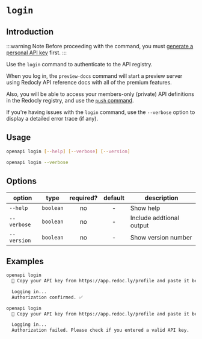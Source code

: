 # `login`

## Introduction

:::warning Note
Before proceeding with the command, you must [generate a personal API key](../../workflows/personal-api-keys.md) first.
:::

Use the `login` command to authenticate to the API registry.

When you log in, the `preview-docs` command will start a preview server using Redocly API reference docs with all of the premium features.

Also, you will be able to access your members-only (private) API definitions in the Redocly registry, and use the [`push` command](./push.md).

If you're having issues with the `login` command, use the `--verbose` option to display a detailed error trace (if any).

## Usage

```bash
openapi login [--help] [--verbose] [--version]

openapi login --verbose
```

## Options

option      | type      | required? | default | description
------------|:---------:|:---------:|:-------:|------------
`--help`    | `boolean` | no        | -       | Show help
`--verbose` | `boolean` | no        | -       | Include addtional output
`--version` | `boolean` | no        | -       | Show version number

## Examples

```bash Successful login
openapi login
  🔑 Copy your API key from https://app.redoc.ly/profile and paste it below:

  Logging in...
  Authorization confirmed. ✅
```

```bash Failed login
openapi login
  🔑 Copy your API key from https://app.redoc.ly/profile and paste it below:

  Logging in...
  Authorization failed. Please check if you entered a valid API key.
```